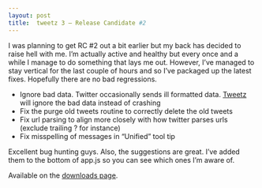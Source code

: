 ```yaml
---
layout: post
title:  tweetz 3 – Release Candidate #2
---
```

I was planning to get RC #2 out a bit earlier but my back has decided to raise hell with me. I’m actually active and healthy but every once and a while I manage to do something that lays me out. However, I’ve managed to stay vertical for the last couple of hours and so I’ve packaged up the latest fixes. Hopefully there are no bad regressions.

  * Ignore bad data. Twitter occasionally sends ill formatted data. [Tweetz](/tweetz) will ignore the bad data instead of crashing
  * Fix the purge old tweets routine to correctly delete the old tweets
  * Fix url parsing to align more closely with how twitter parses urls (exclude trailing ? for instance)
  * Fix misspelling of messages in “Unified” tool tip

Excellent bug hunting guys. Also, the suggestions are great. I’ve added them to the bottom of app.js so you can see which ones I’m aware of.

Available on the [downloads page](/downloads).
